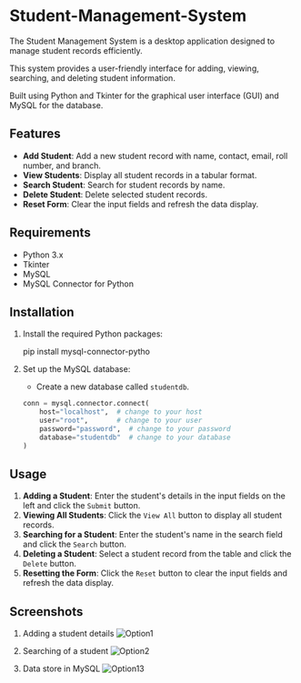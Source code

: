 # Student-Management-System

The Student Management System is a desktop application designed to manage student records efficiently. 

This system provides a user-friendly interface for adding, viewing, searching, and deleting student information. 

Built using Python and Tkinter for the graphical user interface (GUI) and MySQL for the database.

## Features

- **Add Student**: Add a new student record with name, contact, email, roll number, and branch.
- **View Students**: Display all student records in a tabular format.
- **Search Student**: Search for student records by name.
- **Delete Student**: Delete selected student records.
- **Reset Form**: Clear the input fields and refresh the data display.

## Requirements

- Python 3.x
- Tkinter
- MySQL
- MySQL Connector for Python

## Installation

1. Install the required Python packages:

    pip install mysql-connector-pytho

2. Set up the MySQL database:
    - Create a new database called `studentdb`.
      
    ```python
    conn = mysql.connector.connect(
        host="localhost",  # change to your host
        user="root",       # change to your user
        password="password",  # change to your password
        database="studentdb"  # change to your database
    )
    ```
    
## Usage

1. **Adding a Student**: Enter the student's details in the input fields on the left and click the `Submit` button.
2. **Viewing All Students**: Click the `View All` button to display all student records.
3. **Searching for a Student**: Enter the student's name in the search field and click the `Search` button.
4. **Deleting a Student**: Select a student record from the table and click the `Delete` button.
5. **Resetting the Form**: Click the `Reset` button to clear the input fields and refresh the data display.

## Screenshots

1) Adding a student details
![Option1](https://github.com/user-attachments/assets/740dce05-9c38-4aca-bd7a-16e32718a35a)

2) Searching of a student
![Option2](https://github.com/user-attachments/assets/ffcb8bb3-225d-4c7e-b7da-8e79b07b1b4a)

3) Data store in MySQL
![Option13](https://github.com/user-attachments/assets/86f88dc1-51da-4f6a-9428-17b0685b1e55)

